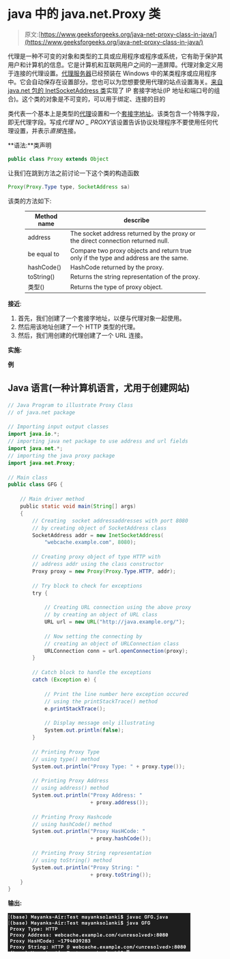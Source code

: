 # java 中的 java.net.Proxy 类

> 原文:[https://www.geeksforgeeks.org/java-net-proxy-class-in-java/](https://www.geeksforgeeks.org/java-net-proxy-class-in-java/)

代理是一种不可变的对象和类型的工具或应用程序或程序或系统，它有助于保护其用户和计算机的信息。它是计算机和互联网用户之间的一道屏障。代理对象定义用于连接的代理设置。[代理服务器](https://www.geeksforgeeks.org/proxy-server/)已经预装在 Windows 中的某类程序或应用程序中。它会自动保存在设置部分。您也可以为您想要使用代理的站点设置海关。[来自 java.net 包的 InetSocketAddress 类](https://www.geeksforgeeks.org/java-net-inetsocketaddress-class-java/)实现了 IP 套接字地址(IP 地址和端口号的组合)。这个类的对象是不可变的，可以用于绑定、连接的目的

类代表一个基本上是类型的[代理](https://www.geeksforgeeks.org/proxy-server/)设置和一个[套接字地址](https://www.geeksforgeeks.org/java-net-inetsocketaddress-class-java/)。该类包含一个特殊字段，即无代理字段。写成*代理 NO _ PROXY*该设置告诉协议处理程序不要使用任何代理设置，并表示*直接*连接。

**语法:**类声明

```java
public class Proxy extends Object
```

让我们在跳到方法之前讨论一下这个类的构造函数

```java
Proxy(Proxy.Type type, SocketAddress sa)
```

该类的方法如下:

<figure class="table">

| Method name | describe |
| --- | --- |
| address | The socket address returned by the proxy or the direct connection returned null. |
| be equal to | Compare two proxy objects and return true only if the type and address are the same. |
| hashCode() | HashCode returned by the proxy. |
| toString() | Returns the string representation of the proxy. |
| 类型() | Returns the type of proxy object. |

</figure>

**接近**:

1.  首先，我们创建了一个套接字地址，以便与代理对象一起使用。
2.  然后用该地址创建了一个 HTTP 类型的代理。
3.  然后，我们用创建的代理创建了一个 URL 连接。

**实施:**

**例**

## Java 语言(一种计算机语言，尤用于创建网站)

```java
// Java Program to illustrate Proxy Class
// of java.net package

// Importing input output classes
import java.io.*;
// importing java net package to use address and url fields
import java.net.*;
// importing the java proxy package
import java.net.Proxy;

// Main class
public class GFG {

    // Main driver method
    public static void main(String[] args)
    {
        // Creating  socket addressaddresses with port 8080
        // by creating object of SocketAddress class
        SocketAddress addr = new InetSocketAddress(
            "webcache.example.com", 8080);

        // Creating proxy object of type HTTP with
        // address addr using the class constructor
        Proxy proxy = new Proxy(Proxy.Type.HTTP, addr);

        // Try block to check for exceptions
        try {

            // Creating URL connection using the above proxy
            // by creating an object of URL class
            URL url = new URL("http://java.example.org/");

            // Now setting the connecting by
            // creating an object of URLConnection class
            URLConnection conn = url.openConnection(proxy);
        }

        // Catch block to handle the exceptions
        catch (Exception e) {

            // Print the line number here exception occured
            // using the printStackTrace() method
            e.printStackTrace();

            // Display message only illustrating
            System.out.println(false);
        }

        // Printing Proxy Type
        // using type() method
        System.out.println("Proxy Type: " + proxy.type());

        // Printing Proxy Address
        // using address() method
        System.out.println("Proxy Address: "
                           + proxy.address());

        // Printing Proxy Hashcode
        // using hashCode() method
        System.out.println("Proxy HasHCode: "
                           + proxy.hashCode());

        // Printing Proxy String representation
        // using toString() method
        System.out.println("Proxy String: "
                           + proxy.toString());
    }
}
```

**输出:**

![](img/b423c8dd2a314c46847a25ac665a9d4d.png)